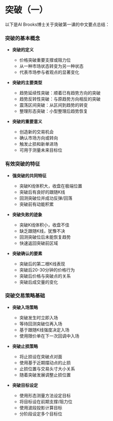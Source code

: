 # 突破（一）

以下是Al Brooks博士关于突破第一课的中文要点总结：

### 突破的基本概念
- **突破的定义**
  - 价格突破重要支撑或阻力位
  - 从一种市场状态转变为另一种状态
  - 代表市场参与者观点的显著变化

- **突破的主要类型**
  - 趋势延续性突破：顺着已有趋势方向的突破
  - 趋势反转性突破：与原趋势方向相反的突破
  - 震荡区间突破：从区间到趋势的转变
  - 整理形态突破：小型整理后趋势恢复

- **突破的重要意义**
  - 创造新的交易机会
  - 确认市场方向或转向
  - 触发止损和新单进场
  - 可用于测量未来目标位

### 有效突破的特征
- **强突破的共同特征**
  - 突破K线体积大，收盘在极端位置
  - 突破后有良好的跟随K线
  - 回测突破位并成功反弹/回落
  - 突破前有动能积累

- **突破失败的迹象**
  - 突破K线体积小，收盘不佳
  - 缺乏跟随K线，犹豫不决
  - 回测突破位后未能恢复趋势
  - 快速返回突破前区域

- **突破确认的要素**
  - 突破后的第二根K线表现
  - 突破后20-30分钟的价格行为
  - 突破后价格与突破点的关系
  - 突破后成交量的变化

### 突破交易策略基础
- **突破入场策略**
  - 突破发生时立即入场
  - 等待回测突破位再入场
  - 基于跟随K线强度决定入场
  - 使用限价单在下一次回调中入场

- **突破止损策略**
  - 将止损设在突破点对面
  - 使用基于近期摆动点的止损
  - 止损位置与交易头寸大小关系
  - 随着突破发展调整止损位置

- **突破目标设定**
  - 使用形态测量方法设定目标
  - 将目标设在前期支撑/阻力位
  - 使用波段投影计算目标
  - 分阶段设定多个目标位 